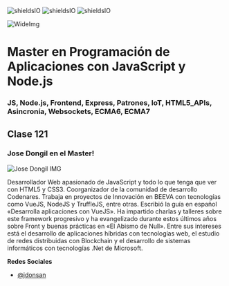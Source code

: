 ![shieldsIO](https://img.shields.io/github/issues/Fictizia/Master-en-programacion-de-aplicaciones-con-JavaScript-y-Node.js_ed1.svg)
![shieldsIO](https://img.shields.io/github/forks/Fictizia/Master-en-programacion-de-aplicaciones-con-JavaScript-y-Node.js_ed1.svg)
![shieldsIO](https://img.shields.io/github/stars/Fictizia/Master-en-programacion-de-aplicaciones-con-JavaScript-y-Node.js_ed1.svg)

![WideImg](http://fictizia.com/img/github/Fictizia-plan-estudios-github.jpg)

# Master en Programación de Aplicaciones con JavaScript y Node.js
### JS, Node.js, Frontend, Express, Patrones, IoT, HTML5_APIs, Asincronía, Websockets, ECMA6, ECMA7

## Clase 121

### Jose Dongil en el Master!

![Jose Dongil  IMG](https://fictizia.com/app/images/jose-dongil.jpeg)

Desarrollador Web apasionado de JavaScript y todo lo que tenga que ver con HTML5 y CSS3. Coorganizador de la comunidad de desarrollo Codenares. Trabaja en proyectos de Innovación en BEEVA con tecnologías como VueJS, NodeJS y TruffleJS, entre otras. Escribió la guía en español «Desarrolla aplicaciones con VueJS». Ha impartido charlas y talleres sobre este framework progresivo y ha evangelizado durante estos últimos años sobre Front y buenas prácticas en «El Abismo de Null». Entre sus intereses está el desarrollo de aplicaciones híbridas con tecnologías web, el estudio de redes distribuidas con Blockchain y el desarrollo de sistemas informáticos con tecnologías .Net de Microsoft.

**Redes Sociales**

- [@jdonsan](https://twitter.com/jdonsan)